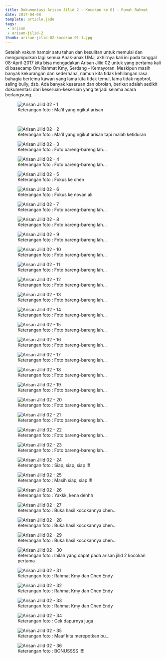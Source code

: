 ```yaml
---
title: Dokumentasi Arisan Jilid 2 - Kocokan ke 01 - Rumah Rahmat
date: 2017-04-08
template: article.jade
tags:
 - arisan
 - arisan-jilid-2
thumb: arisan-jilid-02-kocokan-01-1.jpg
---
```


Setelah vakum hampir satu tahun dan kesulitan untuk memulai dan mengumpulkan lagi semua Anak-anak UMJ, akhirnya kali ini pada tanggal 08-April-2017 kita bisa mengadakan Arisan Jilid 02 untuk yang pertama kali di basecamp Om Rahmat Kmy, Serdang - Kemayoran.
Meskipun masih banyak kekurangan dan sederhana, namun kita tidak kehilangan rasa bahagia bertemu kawan yang lama kita tidak temui, lama tidak ngobrol, saling bully, dsb.
Ada banyak keseruan dan obrolan, berikut adalah sedikit dokumentasi dari keseruan-keseruan yang terjadi selama acara berlangsung.

<figure>
  <img class="lazy content-img" src="/story/assets/img/placeholder.png" data-src="/story/assets/img/arisan-jilid-02-kocokan-01-1.jpg" alt="Arisan Jilid 02 - 1" />
  <figcaption>Keterangan foto : Ma'il yang ngikut arisan</figcaption>
</figure>

<br/>
<span class="more"></span>

<figure>
  <img class="lazy content-img" src="/story/assets/img/placeholder.png" data-src="/story/assets/img/arisan-jilid-02-kocokan-01-2.jpg" alt="Arisan Jilid 02 - 2" />
  <figcaption>Keterangan foto : Ma'il yang ngikut arisan tapi malah ketiduran</figcaption>
</figure>

<figure>
  <img class="lazy content-img" src="/story/assets/img/placeholder.png" data-src="/story/assets/img/arisan-jilid-02-kocokan-01-3.jpg" alt="Arisan Jilid 02 - 3" />
  <figcaption>Keterangan foto : Foto bareng-bareng lah...</figcaption>
</figure>

<figure>
  <img class="lazy content-img" src="/story/assets/img/placeholder.png" data-src="/story/assets/img/arisan-jilid-02-kocokan-01-4.jpg" alt="Arisan Jilid 02 - 4" />
  <figcaption>Keterangan foto : Foto bareng-bareng lah...</figcaption>
</figure>

<figure>
  <img class="lazy content-img" src="/story/assets/img/placeholder.png" data-src="/story/assets/img/arisan-jilid-02-kocokan-01-5.jpg" alt="Arisan Jilid 02 - 5" />
  <figcaption>Keterangan foto : Fokus ke chen</figcaption>
</figure>

<figure>
  <img class="lazy content-img" src="/story/assets/img/placeholder.png" data-src="/story/assets/img/arisan-jilid-02-kocokan-01-6.jpg" alt="Arisan Jilid 02 - 6" />
  <figcaption>Keterangan foto : Fokus ke novan ali</figcaption>
</figure>

<figure>
  <img class="lazy content-img" src="/story/assets/img/placeholder.png" data-src="/story/assets/img/arisan-jilid-02-kocokan-01-7.jpg" alt="Arisan Jilid 02 - 7" />
  <figcaption>Keterangan foto : Foto bareng-bareng lah...</figcaption>
</figure>

<figure>
  <img class="lazy content-img" src="/story/assets/img/placeholder.png" data-src="/story/assets/img/arisan-jilid-02-kocokan-01-8.jpg" alt="Arisan Jilid 02 - 8" />
  <figcaption>Keterangan foto : Foto bareng-bareng lah...</figcaption>
</figure>

<figure>
  <img class="lazy content-img" src="/story/assets/img/placeholder.png" data-src="/story/assets/img/arisan-jilid-02-kocokan-01-9.jpg" alt="Arisan Jilid 02 - 9" />
  <figcaption>Keterangan foto : Foto bareng-bareng lah...</figcaption>
</figure>

<figure>
  <img class="lazy content-img" src="/story/assets/img/placeholder.png" data-src="/story/assets/img/arisan-jilid-02-kocokan-01-10.jpg" alt="Arisan Jilid 02 - 10" />
  <figcaption>Keterangan foto : Foto bareng-bareng lah...</figcaption>
</figure>

<figure>
  <img class="lazy content-img" src="/story/assets/img/placeholder.png" data-src="/story/assets/img/arisan-jilid-02-kocokan-01-11.jpg" alt="Arisan Jilid 02 - 11" />
  <figcaption>Keterangan foto : Foto bareng-bareng lah...</figcaption>
</figure>

<figure>
  <img class="lazy content-img" src="/story/assets/img/placeholder.png" data-src="/story/assets/img/arisan-jilid-02-kocokan-01-12.jpg" alt="Arisan Jilid 02 - 12" />
  <figcaption>Keterangan foto : Foto bareng-bareng lah...</figcaption>
</figure>

<figure>
  <img class="lazy content-img" src="/story/assets/img/placeholder.png" data-src="/story/assets/img/arisan-jilid-02-kocokan-01-13.jpg" alt="Arisan Jilid 02 - 13" />
  <figcaption>Keterangan foto : Foto bareng-bareng lah...</figcaption>
</figure>

<figure>
  <img class="lazy content-img" src="/story/assets/img/placeholder.png" data-src="/story/assets/img/arisan-jilid-02-kocokan-01-14.jpg" alt="Arisan Jilid 02 - 14" />
  <figcaption>Keterangan foto : Foto bareng-bareng lah...</figcaption>
</figure>

<figure>
  <img class="lazy content-img" src="/story/assets/img/placeholder.png" data-src="/story/assets/img/arisan-jilid-02-kocokan-01-15.jpg" alt="Arisan Jilid 02 - 15" />
  <figcaption>Keterangan foto : Foto bareng-bareng lah...</figcaption>
</figure>

<figure>
  <img class="lazy content-img" src="/story/assets/img/placeholder.png" data-src="/story/assets/img/arisan-jilid-02-kocokan-01-16.jpg" alt="Arisan Jilid 02 - 16" />
  <figcaption>Keterangan foto : Foto bareng-bareng lah...</figcaption>
</figure>

<figure>
  <img class="lazy content-img" src="/story/assets/img/placeholder.png" data-src="/story/assets/img/arisan-jilid-02-kocokan-01-17.jpg" alt="Arisan Jilid 02 - 17" />
  <figcaption>Keterangan foto : Foto bareng-bareng lah...</figcaption>
</figure>

<figure>
  <img class="lazy content-img" src="/story/assets/img/placeholder.png" data-src="/story/assets/img/arisan-jilid-02-kocokan-01-18.jpg" alt="Arisan Jilid 02 - 18" />
  <figcaption>Keterangan foto : Foto bareng-bareng lah...</figcaption>
</figure>

<figure>
  <img class="lazy content-img" src="/story/assets/img/placeholder.png" data-src="/story/assets/img/arisan-jilid-02-kocokan-01-19.jpg" alt="Arisan Jilid 02 - 19" />
  <figcaption>Keterangan foto : Foto bareng-bareng lah...</figcaption>
</figure>

<figure>
  <img class="lazy content-img" src="/story/assets/img/placeholder.png" data-src="/story/assets/img/arisan-jilid-02-kocokan-01-20.jpg" alt="Arisan Jilid 02 - 20" />
  <figcaption>Keterangan foto : Foto bareng-bareng lah...</figcaption>
</figure>

<figure>
  <img class="lazy content-img" src="/story/assets/img/placeholder.png" data-src="/story/assets/img/arisan-jilid-02-kocokan-01-21.jpg" alt="Arisan Jilid 02 - 21" />
  <figcaption>Keterangan foto : Foto bareng-bareng lah...</figcaption>
</figure>

<figure>
  <img class="lazy content-img" src="/story/assets/img/placeholder.png" data-src="/story/assets/img/arisan-jilid-02-kocokan-01-22.jpg" alt="Arisan Jilid 02 - 22" />
  <figcaption>Keterangan foto : Foto bareng-bareng lah...</figcaption>
</figure>

<figure>
  <img class="lazy content-img" src="/story/assets/img/placeholder.png" data-src="/story/assets/img/arisan-jilid-02-kocokan-01-23.jpg" alt="Arisan Jilid 02 - 23" />
  <figcaption>Keterangan foto : Foto bareng-bareng lah...</figcaption>
</figure>

<figure>
  <img class="lazy content-img" src="/story/assets/img/placeholder.png" data-src="/story/assets/img/arisan-jilid-02-kocokan-01-24.jpg" alt="Arisan Jilid 02 - 24" />
  <figcaption>Keterangan foto : Siap, siap, siap !!!</figcaption>
</figure>

<figure>
  <img class="lazy content-img" src="/story/assets/img/placeholder.png" data-src="/story/assets/img/arisan-jilid-02-kocokan-01-25.jpg" alt="Arisan Jilid 02 - 25" />
  <figcaption>Keterangan foto : Masih siap, siap !!!</figcaption>
</figure>

<figure>
  <img class="lazy content-img" src="/story/assets/img/placeholder.png" data-src="/story/assets/img/arisan-jilid-02-kocokan-01-26.jpg" alt="Arisan Jilid 02 - 26" />
  <figcaption>Keterangan foto : Yakkk, kena dehhh</figcaption>
</figure>

<figure>
  <img class="lazy content-img" src="/story/assets/img/placeholder.png" data-src="/story/assets/img/arisan-jilid-02-kocokan-01-27.jpg" alt="Arisan Jilid 02 - 27" />
  <figcaption>Keterangan foto : Buka hasil kocokannya chen...</figcaption>
</figure>

<figure>
  <img class="lazy content-img" src="/story/assets/img/placeholder.png" data-src="/story/assets/img/arisan-jilid-02-kocokan-01-28.jpg" alt="Arisan Jilid 02 - 28" />
  <figcaption>Keterangan foto : Buka hasil kocokannya chen...</figcaption>
</figure>

<figure>
  <img class="lazy content-img" src="/story/assets/img/placeholder.png" data-src="/story/assets/img/arisan-jilid-02-kocokan-01-29.jpg" alt="Arisan Jilid 02 - 29" />
  <figcaption>Keterangan foto : Buka hasil kocokannya chen...</figcaption>
</figure>

<figure>
  <img class="lazy content-img" src="/story/assets/img/placeholder.png" data-src="/story/assets/img/arisan-jilid-02-kocokan-01-30.jpg" alt="Arisan Jilid 02 - 30" />
  <figcaption>Keterangan foto : Inilah yang dapat pada arisan jilid 2 kocokan pertama</figcaption>
</figure>

<figure>
  <img class="lazy content-img" src="/story/assets/img/placeholder.png" data-src="/story/assets/img/arisan-jilid-02-kocokan-01-31.jpg" alt="Arisan Jilid 02 - 31" />
  <figcaption>Keterangan foto : Rahmat Kmy dan Chen Endy</figcaption>
</figure>

<figure>
  <img class="lazy content-img" src="/story/assets/img/placeholder.png" data-src="/story/assets/img/arisan-jilid-02-kocokan-01-32.jpg" alt="Arisan Jilid 02 - 32" />
  <figcaption>Keterangan foto : Rahmat Kmy dan Chen Endy</figcaption>
</figure>

<figure>
  <img class="lazy content-img" src="/story/assets/img/placeholder.png" data-src="/story/assets/img/arisan-jilid-02-kocokan-01-33.jpg" alt="Arisan Jilid 02 - 33" />
  <figcaption>Keterangan foto : Rahmat Kmy dan Chen Endy</figcaption>
</figure>

<figure>
  <img class="lazy content-img" src="/story/assets/img/placeholder.png" data-src="/story/assets/img/arisan-jilid-02-kocokan-01-34.jpg" alt="Arisan Jilid 02 - 34" />
  <figcaption>Keterangan foto : Cek dapurnya juga</figcaption>
</figure>

<figure>
  <img class="lazy content-img" src="/story/assets/img/placeholder.png" data-src="/story/assets/img/arisan-jilid-02-kocokan-01-35.jpg" alt="Arisan Jilid 02 - 35" />
  <figcaption>Keterangan foto : Maaf kita merepotkan bu...</figcaption>
</figure>

<figure>
  <img class="lazy content-img" src="/story/assets/img/placeholder.png" data-src="/story/assets/img/arisan-jilid-02-kocokan-01-36.jpg" alt="Arisan Jilid 02 - 36" />
  <figcaption>Keterangan foto : BONUSSSS !!!!</figcaption>
</figure>
